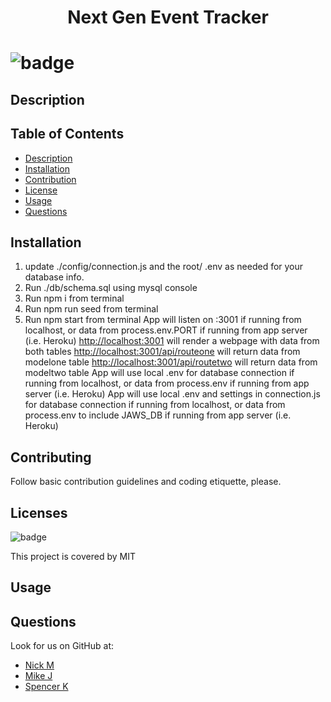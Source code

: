 <h1 align="center"> Next Gen Event Tracker <h1>

![badge](https://img.shields.io/badge/license-MIT-blue)

## Description


## Table of Contents
- [Description](#description) 
- [Installation](#installation)
- [Contribution](#contribution)
- [License](#license)
- [Usage](#usage)
- [Questions](#questions)

## Installation
1. update ./config/connection.js and the root/ .env as needed for your database info.
2. Run ./db/schema.sql using mysql console
3. Run npm i from terminal
4. Run npm run seed from terminal
5. Run npm start from terminal
App will listen on :3001 if running from localhost, or data from process.env.PORT if running from app server (i.e. Heroku)
<http://localhost:3001> will render a webpage with data from both tables
<http://localhost:3001/api/routeone> will return data from modelone table
<http://localhost:3001/api/routetwo> will return data from modeltwo table
App will use local .env for database connection if running from localhost, or data from process.env if running from app server (i.e. Heroku)
App will use local .env and settings in connection.js for database connection if running from localhost, or data from process.env to include JAWS_DB if running from app server (i.e. Heroku)

## Contributing
Follow basic contribution guidelines and coding etiquette, please.

## Licenses 
![badge](https://img.shields.io/badge/license-MIT-blue)</br>

This project is covered by MIT

  
## Usage


## Questions
Look for us on GitHub at: 
- [Nick M](https://github.com/n-r-martin "Nick's link")  
- [Mike J](https://github.com/GittinIt6 "Nick's link")
- [Spencer K](https://github.com/Skerans "Spencer's link")

